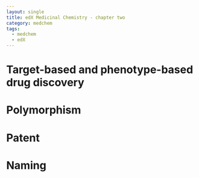 ```yaml
---
layout: single
title: edX Medicinal Chemistry - chapter two 
category: medchem
tags: 
  - medchem
  - edX
---
```


# Target-based and phenotype-based drug discovery

# Polymorphism

# Patent

# Naming



